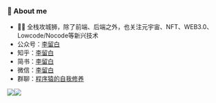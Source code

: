 ### 🚩  About me

- 👨‍💻‍ 全栈攻城狮，除了前端、后端之外，也关注元宇宙、NFT、WEB3.0、Lowcode/Nocode等新兴技术
- 公众号：[李留白](../assets/WechatIMG418.jpeg)
- 知乎：[李留白](https://www.zhihu.com/people/hicoldcat)
- 简书：[李留白](https://www.jianshu.com/u/358562416df4)
- 微信：[李留白](../assets/WechatIMG417.jpeg)
- 群聊：[程序猿的自我修养](../assets/WechatIMG417.jpeg)


<img align="" src="https://github-readme-stats.vercel.app/api?username=hicoldcat&show_icons=true&text_color=282828&bg_color=0,FFDEE9,B5FFFC&hide_title=true&count_private=true&locale=cn" /><img  align="" src="https://github-readme-stats.vercel.app/api/top-langs/?username=hicoldcat&layout=compact&bg_color=0,FFDEE9,B5FFFC&text_color=282828&locale=cn" />

